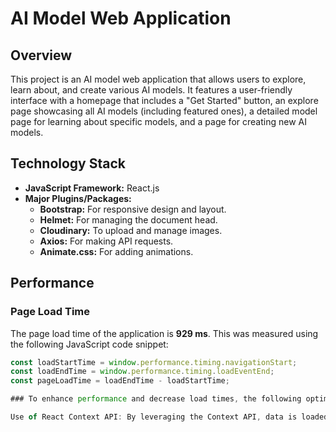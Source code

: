 # AI Model Web Application

## Overview

This project is an AI model web application that allows users to explore, learn about, and create various AI models. It features a user-friendly interface with a homepage that includes a "Get Started" button, an explore page showcasing all AI models (including featured ones), a detailed model page for learning about specific models, and a page for creating new AI models.

## Technology Stack

- **JavaScript Framework:** React.js
- **Major Plugins/Packages:**
  - **Bootstrap:** For responsive design and layout.
  - **Helmet:** For managing the document head.
  - **Cloudinary:** To upload and manage images.
  - **Axios:** For making API requests.
  - **Animate.css:** For adding animations.

## Performance

### Page Load Time

The page load time of the application is **929 ms**. This was measured using the following JavaScript code snippet:

```javascript
const loadStartTime = window.performance.timing.navigationStart;
const loadEndTime = window.performance.timing.loadEventEnd;
const pageLoadTime = loadEndTime - loadStartTime;

### To enhance performance and decrease load times, the following optimizations were implemented:

Use of React Context API: By leveraging the Context API, data is loaded and managed efficiently across the application. This preemptive data loading significantly improves the user experience on the explore page by having data ready as soon as the user navigates to it, thereby reducing wait times.
